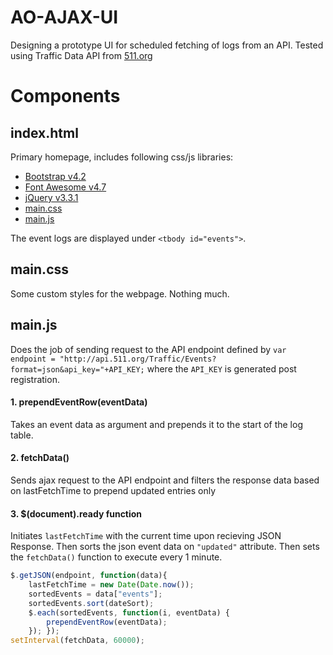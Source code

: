# AO-AJAX-UI
Designing a prototype UI for scheduled fetching of logs from an API. Tested using Traffic Data API from [511.org](http://511.org)

# Components

## index.html
Primary homepage, includes following css/js libraries:
* [Bootstrap v4.2](https://stackpath.bootstrapcdn.com/bootstrap/4.2.1/css/bootstrap.min.css)
* [Font Awesome v4.7](https://maxcdn.bootstrapcdn.com/font-awesome/4.7.0/css/font-awesome.min.css)
* [jQuery v3.3.1](https://ajax.googleapis.com/ajax/libs/jquery/3.3.1/jquery.min.js)
* [main.css](#main.css)
* [main.js](#main.js)

The event logs are displayed under `<tbody id="events">`.

## main.css
Some custom styles for the webpage. Nothing much.


## main.js
Does the job of sending request to the API endpoint defined by `var endpoint = "http://api.511.org/Traffic/Events?format=json&api_key="+API_KEY;` where the `API_KEY` is generated post registration.

#### 1. prependEventRow(eventData)
Takes an event data as argument and prepends it to the start of the log table.

#### 2. fetchData()
Sends ajax request to the API endpoint and filters the response data based on lastFetchTime to prepend updated entries only

#### 3. $(document).ready function
Initiates `lastFetchTime` with the current time upon recieving JSON Response. Then sorts the json event data on `"updated"` attribute. Then sets the `fetchData()` function to execute every 1 minute.

```javascript
$.getJSON(endpoint, function(data){
    lastFetchTime = new Date(Date.now());
    sortedEvents = data["events"];
    sortedEvents.sort(dateSort);
    $.each(sortedEvents, function(i, eventData) {
        prependEventRow(eventData);
    }); });
setInterval(fetchData, 60000);
```